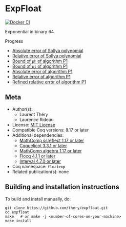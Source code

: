 <!---
This file was generated from `meta.yml`, please do not edit manually.
Follow the instructions on https://github.com/coq-community/templates to regenerate.
--->
# ExpFloat

[![Docker CI][docker-action-shield]][docker-action-link]

[docker-action-shield]: https://github.com/thery/expfloat/workflows/Docker%20CI/badge.svg?branch=master
[docker-action-link]: https://github.com/thery/expfloat/actions?query=workflow:"Docker%20CI"





Exponential in binary 64 

Progress
- [Absolute error of Sollya polynomial](https://github.com/thery/ExpFloat/blob/f9a2fa5548a7a67f99c35514041a3d3b422d50f6/algoP1.v#L344-L346)
- [Relative error of Sollya polynomial](https://github.com/thery/ExpFloat/blob/f9a2fa5548a7a67f99c35514041a3d3b422d50f6/algoP1.v#L576-L579)
- [Bound of `ph` of algorithm P1](https://github.com/thery/ExpFloat/blob/f9a2fa5548a7a67f99c35514041a3d3b422d50f6/algoP1.v#L2066-L2071)
- [Bound of `pl` of algorithm P1](https://github.com/thery/ExpFloat/blob/f9a2fa5548a7a67f99c35514041a3d3b422d50f6/algoP1.v#L2077-L2082)
- [Absolute error of algorithm P1](https://github.com/thery/ExpFloat/blob/f9a2fa5548a7a67f99c35514041a3d3b422d50f6/algoP1.v#L2088-L2093)
- [Relative error of algorithm P1](https://github.com/thery/ExpFloat/blob/f9a2fa5548a7a67f99c35514041a3d3b422d50f6/algoP1.v#L2099-L2105)
- [Refined relative error of algorithm P1](https://github.com/thery/ExpFloat/blob/f9a2fa5548a7a67f99c35514041a3d3b422d50f6/algoP1.v#L2112-L2119)

## Meta

- Author(s):
  - Laurent Théry
  - Laurence Rideau
- License: [MIT License](LICENSE)
- Compatible Coq versions: 8.17 or later
- Additional dependencies:
  - [MathComp ssreflect 1.17 or later](https://math-comp.github.io)
  - [Coquelicot 3.3.1 or later](https://gitlab.inria.fr/coquelicot/coquelicot)
  - [MathComp algebra 1.17 or later](https://math-comp.github.io)
  - [Flocq 4.1.1 or later](https://gitlab.inria.fr/flocq/flocq)
  - [Interval 4.7.0 or later](https://gitlab.inria.fr/coqinterval/interval)
- Coq namespace: `floatexp`
- Related publication(s): none

## Building and installation instructions

To build and install manually, do:

``` shell
git clone https://github.com/thery/expfloat.git
cd expfloat
make   # or make -j <number-of-cores-on-your-machine> 
make install
```



